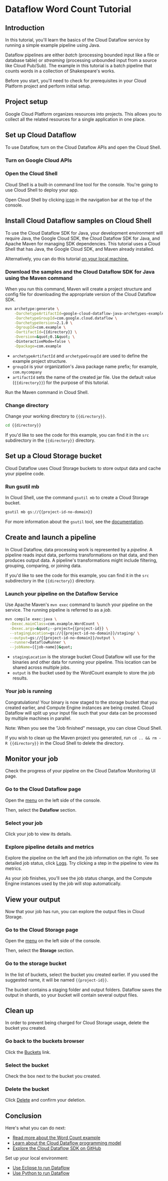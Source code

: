 # Dataflow Word Count Tutorial

<walkthrough-tutorial-url url="https://cloud.google.com/dataflow/docs/quickstarts/quickstart-java-maven"></walkthrough-tutorial-url>
<walkthrough-watcher-constant key="directory" value="dataflow-intro"></walkthrough-watcher-constant>
<walkthrough-watcher-constant key="job-name" value="dataflow-intro"></walkthrough-watcher-constant>

## Introduction

In this tutorial, you'll learn the basics of the Cloud Dataflow service by
running a simple example pipeline using Java.

Dataflow pipelines are either *batch* (processing bounded input like a file or
database table) or *streaming* (processing unbounded input from a source like
Cloud Pub/Sub). The example in this tutorial is a batch pipeline that counts
words in a collection of Shakespeare's works.

Before you start, you'll need to check for prerequisites in your Cloud Platform
project and perform initial setup.

## Project setup

Google Cloud Platform organizes resources into projects. This allows you to
collect all the related resources for a single application in one place.

<walkthrough-project-billing-setup></walkthrough-project-billing-setup>
<walkthrough-project-permissions permissions="dataflow.jobs.create"></walkthrough-project-permissions>

## Set up Cloud Dataflow

To use Dataflow, turn on the Cloud Dataflow APIs and open the Cloud Shell.

### Turn on Google Cloud APIs

<walkthrough-enable-apis apis=
  "compute.googleapis.com,dataflow,cloudresourcemanager.googleapis.com,logging,storage_component,storage_api,bigquery,pubsub">
</walkthrough-enable-apis>

### Open the Cloud Shell

Cloud Shell is a built-in command line tool for the console. You're going to use
Cloud Shell to deploy your app.

Open Cloud Shell by clicking
<walkthrough-cloud-shell-icon></walkthrough-cloud-shell-icon>
[icon][spotlight-open-devshell] in the navigation bar at the top of the console.

## Install Cloud Dataflow samples on Cloud Shell

To use the Cloud Dataflow SDK for Java, your development environment will
require Java, the Google Cloud SDK, the Cloud Dataflow SDK for Java, and Apache
Maven for managing SDK dependencies. This tutorial uses a Cloud Shell that has
Java, the Google Cloud SDK, and Maven already installed.

Alternatively, you can do this tutorial [on your local
machine.][dataflow-java-tutorial]

### Download the samples and the Cloud Dataflow SDK for Java using the Maven command

When you run this command, Maven will create a project structure and config file
for downloading the appropriate version of the Cloud Dataflow SDK.

```bash
mvn archetype:generate \
    -DarchetypeArtifactId=google-cloud-dataflow-java-archetypes-examples \
    -DarchetypeGroupId=com.google.cloud.dataflow \
    -DarchetypeVersion=2.1.0 \
    -DgroupId=com.example \
    -DartifactId={{directory}} \
    -Dversion=&quot;0.1&quot; \
    -DinteractiveMode=false \
    -Dpackage=com.example
```

  *  `archetypeArtifactId` and `archetypeGroupId` are used to define the example
    project structure.
  *  `groupId` is your organization's Java package name prefix; for example,
    `com.mycompany`
  *  `artifactId` sets the name of the created jar file. Use the default value
    (`{{directory}}`) for the purpose of this tutorial.

Run the Maven command in Cloud Shell.

### Change directory

Change your working directory to `{{directory}}`.

```bash
cd {{directory}}
```

If you'd like to see the code for this example, you can find it in the `src`
subdirectory in the `{{directory}}` directory.

## Set up a Cloud Storage bucket

Cloud Dataflow uses Cloud Storage buckets to store output data and cache your
pipeline code.

### Run gsutil mb

In Cloud Shell, use the command `gsutil mb` to create a Cloud Storage bucket.

```bash
gsutil mb gs://{{project-id-no-domain}}
```

For more information about the `gsutil` tool, see the
[documentation][gsutil-docs].

## Create and launch a pipeline

In Cloud Dataflow, data processing work is represented by a *pipeline*. A
pipeline reads input data, performs transformations on that data, and then
produces output data. A pipeline's transformations might include filtering,
grouping, comparing, or joining data.

If you'd like to see the code for this example, you can find it in the `src`
subdirectory in the `{{directory}}` directory.

### Launch your pipeline on the Dataflow Service

Use Apache Maven's `mvn exec` command to launch your pipeline on the service.
The running pipeline is referred to as a *job.*

```bash
mvn compile exec:java \
  -Dexec.mainClass=com.example.WordCount \
  -Dexec.args=&quot;--project={{project-id}} \
  --stagingLocation=gs://{{project-id-no-domain}}/staging/ \
  --output=gs://{{project-id-no-domain}}/output \
  --runner=DataflowRunner \
  --jobName={{job-name}}&quot;
```

  *  `stagingLocation` is the storage bucket Cloud Dataflow will use for the
    binaries and other data for running your pipeline. This location can be
    shared across multiple jobs.
  *  `output` is the bucket used by the WordCount example to store the job
    results.

### Your job is running

Congratulations! Your binary is now staged to the storage bucket that you
created earlier, and Compute Engine instances are being created. Cloud Dataflow
will split up your input file such that your data can be processed by multiple
machines in parallel.

Note: When you see the "Job finished" message, you can close Cloud Shell.

If you wish to clean up the Maven project you generated, run `cd .. && rm -R
{{directory}}` in the Cloud Shell to delete the directory.

## Monitor your job

Check the progress of your pipeline on the Cloud Dataflow Monitoring UI page.

### Go to the Cloud Dataflow page

Open the [menu][spotlight-console-menu] on the left side of the console.

Then, select the **Dataflow** section.

<walkthrough-menu-navigation sectionId="DATAFLOW_SECTION"></walkthrough-menu-navigation>

### Select your job

Click your job to view its details.

### Explore pipeline details and metrics

Explore the pipeline on the left and the job information on the right. To see
detailed job status, click [Logs][spotlight-job-logs]. Try clicking a step in
the pipeline to view its metrics.

As your job finishes, you'll see the job status change, and the Compute Engine
instances used by the job will stop automatically.

## View your output

Now that your job has run, you can explore the output files in Cloud Storage.

### Go to the Cloud Storage page

Open the [menu][spotlight-console-menu] on the left side of the console.

Then, select the **Storage** section.

<walkthrough-menu-navigation sectionId=STORAGE_SECTION></walkthrough-menu-navigation>

### Go to the storage bucket

In the list of buckets, select the bucket you created earlier. If you used the
suggested name, it will be named `{{project-id}}`.

The bucket contains a staging folder and output folders. Dataflow saves the
output in shards, so your bucket will contain several output files.

## Clean up

In order to prevent being charged for Cloud Storage usage, delete the bucket you
created.

### Go back to the buckets browser

Click the [Buckets][spotlight-buckets-link] link.

### Select the bucket

Check the box next to the bucket you created.

### Delete the bucket

Click [Delete][spotlight-delete-bucket] and confirm your deletion.

## Conclusion

<walkthrough-conclusion-trophy></walkthrough-conclusion-trophy>

Here's what you can do next:

  *  [Read more about the Word Count example][wordcount]
  *  [Learn about the Cloud Dataflow programming model][df-model]
  *  [Explore the Cloud Dataflow SDK on GitHub][df-sdk]

Set up your local environment:

  *  [Use Eclipse to run Dataflow][df-eclipse]
  *  [Use Python to run Dataflow][df-python]

[dataflow-java-tutorial]: https://cloud.google.com/dataflow/docs/quickstarts/quickstart-java-maven
[df-eclipse]: https://cloud.google.com/dataflow/docs/quickstarts/quickstart-java-eclipse
[df-model]: https://cloud.google.com/dataflow/model/programming-model-beam
[df-python]: https://cloud.google.com/dataflow/docs/quickstarts/quickstart-python
[df-sdk]: https://github.com/apache/beam/tree/master/sdks/java
[gsutil-docs]: https://cloud.google.com/storage/docs/gsutil
[spotlight-buckets-link]: walkthrough://spotlight-pointer?cssSelector=.p6n-cloudstorage-path-link
[spotlight-console-menu]: walkthrough://spotlight-pointer?spotlightId=console-nav-menu
[spotlight-delete-bucket]: walkthrough://spotlight-pointer?cssSelector=#p6n-cloudstorage-delete-buckets
[spotlight-job-logs]: walkthrough://spotlight-pointer?cssSelector=#p6n-dax-job-logs-toggle
[spotlight-open-devshell]: walkthrough://spotlight-pointer?spotlightId=devshell-activate-button
[wordcount]: https://beam.apache.org/get-started/wordcount-example/
